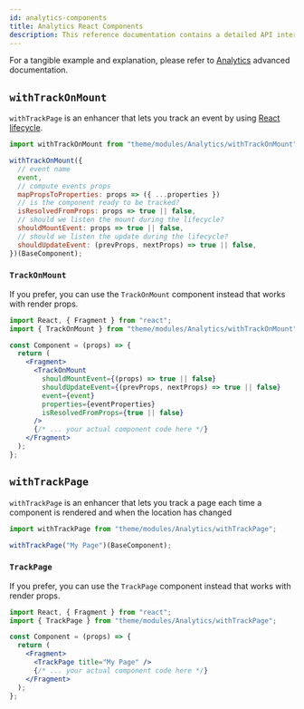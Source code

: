```yaml
---
id: analytics-components
title: Analytics React Components
description: This reference documentation contains a detailed API interface for you to use when developing a Front-Commerce application.
---
```


For a tangible example and explanation, please refer to [Analytics](/docs/advanced/theme/analytics.html) advanced documentation.

## `withTrackOnMount`

`withTrackPage` is an enhancer that lets you track an event by using [React lifecycle](http://projects.wojtekmaj.pl/react-lifecycle-methods-diagram/).

```jsx
import withTrackOnMount from "theme/modules/Analytics/withTrackOnMount";

withTrackOnMount({
  // event name
  event,
  // compute events props
  mapPropsToProperties: props => ({ ...properties })
  // is the component ready to be tracked?
  isResolvedFromProps: props => true || false,
  // should we listen the mount during the lifecycle?
  shouldMountEvent: props => true || false,
  // should we listen the update during the lifecycle?
  shouldUpdateEvent: (prevProps, nextProps) => true || false,
})(BaseComponent);
```

### `TrackOnMount`

If you prefer, you can use the `TrackOnMount` component instead that works with render props.

```jsx
import React, { Fragment } from "react";
import { TrackOnMount } from "theme/modules/Analytics/withTrackOnMount";

const Component = (props) => {
  return (
    <Fragment>
      <TrackOnMount
        shouldMountEvent={(props) => true || false}
        shouldUpdateEvent={(prevProps, nextProps) => true || false}
        event={event}
        properties={eventProperties}
        isResolvedFromProps={true || false}
      />
      {/* ... your actual component code here */}
    </Fragment>
  );
};
```

## `withTrackPage`

`withTrackPage` is an enhancer that lets you track a page each time a component is rendered and when the location has changed

```jsx
import withTrackPage from "theme/modules/Analytics/withTrackPage";

withTrackPage("My Page")(BaseComponent);
```

### `TrackPage`

If you prefer, you can use the `TrackPage` component instead that works with render props.

```jsx
import React, { Fragment } from "react";
import { TrackPage } from "theme/modules/Analytics/withTrackPage";

const Component = (props) => {
  return (
    <Fragment>
      <TrackPage title="My Page" />
      {/* ... your actual component code here */}
    </Fragment>
  );
};
```

